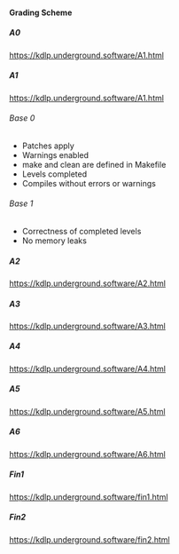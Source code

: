 #### Grading Scheme

##### A0

<https://kdlp.underground.software/A1.html>

##### A1

<https://kdlp.underground.software/A1.html>

###### Base 0

* Patches apply
* Warnings enabled
* make and clean are defined in Makefile
* Levels completed
* Compiles without errors or warnings

###### Base 1

* Correctness of completed levels
* No memory leaks

##### A2

<https://kdlp.underground.software/A2.html>

##### A3

<https://kdlp.underground.software/A3.html>

##### A4

<https://kdlp.underground.software/A4.html>

##### A5

<https://kdlp.underground.software/A5.html>

##### A6

<https://kdlp.underground.software/A6.html>

##### Fin1

<https://kdlp.underground.software/fin1.html>

##### Fin2

<https://kdlp.underground.software/fin2.html>
